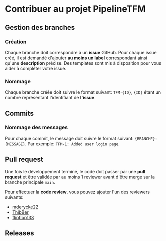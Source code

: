 # Contribuer au projet PipelineTFM

## Gestion des branches

### Création

Chaque branche doit correspondre à un **issue** GitHub. Pour chaque issue créé, il est demandé d'ajouter **au moins un label** correspondant ainsi qu'une **description** précise. Des templates sont mis à disposition pour vous aider à compléter votre issue.

### Nommage

Chaque branche créée doit suivre le format suivant: ``TFM-{ID}``, ``{ID}`` étant un nombre représentant l'identifiant de **l'issue**.

## Commits

### Nommage des messages

Pour chaque commit, le message doit suivre le format suivant: ``{BRANCHE}: {MESSAGE}``. Par exemple: ``TFM-1: Added user login page``.

## Pull request

Une fois le développement terminé, le code doit passer par une **pull request** et être validée par au moins 1 reviewer avant d'être merge sur la branche principale ``main``.

Pour effectuer la **code review**, vous pouvez ajouter l'un des reviewers suivants:

- [mderycke22](https://github.com/mderycke22)
- [ThibBer](https://github.com/mderycke22)
- [flipflop133](https://github.com/flipflop133)

## Releases